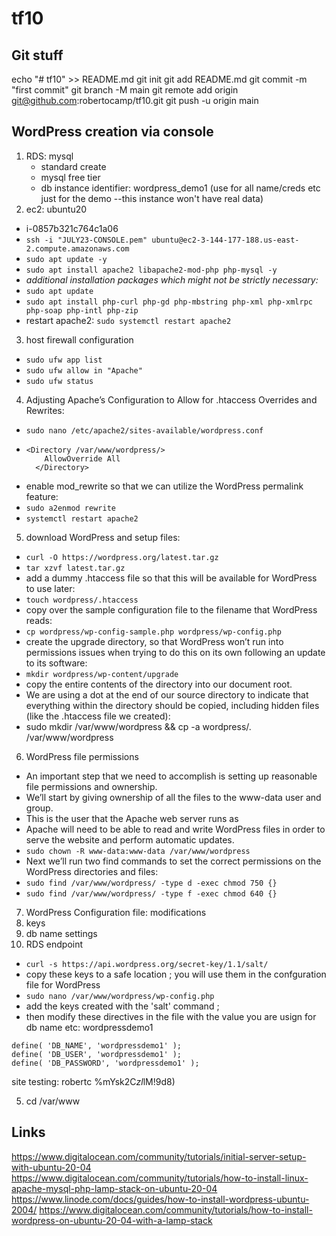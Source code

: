 # tf10

## Git stuff
echo "# tf10" >> README.md
git init
git add README.md
git commit -m "first commit"
git branch -M main
git remote add origin git@github.com:robertocamp/tf10.git
git push -u origin main

## WordPress creation via console
1. RDS: mysql
   - standard create
   - mysql free tier
   - db instance identifier: wordpress_demo1 (use for all name/creds etc just for the demo --this instance won't have real data)
2. ec2: ubuntu20
  - i-0857b321c764c1a06
  - `ssh -i "JULY23-CONSOLE.pem" ubuntu@ec2-3-144-177-188.us-east-2.compute.amazonaws.com`
  - `sudo apt update -y`
  - `sudo apt install apache2 libapache2-mod-php php-mysql -y`
  - *additional installation packages which might not be strictly necessary:*
  - `sudo apt update`
  - `sudo apt install php-curl php-gd php-mbstring php-xml php-xmlrpc php-soap php-intl php-zip`
  - restart apache2:  `sudo systemctl restart apache2`
3.  host firewall configuration
  - `sudo ufw app list`
  - `sudo ufw allow in "Apache"`
  - `sudo ufw status`  

4. Adjusting Apache’s Configuration to Allow for .htaccess Overrides and Rewrites:
  - `sudo nano /etc/apache2/sites-available/wordpress.conf`
  -
    ```
    <Directory /var/www/wordpress/>
        AllowOverride All
      </Directory>
    ```
  -  enable mod_rewrite so that we can utilize the WordPress permalink feature:
  - `sudo a2enmod rewrite`
  - `systemctl restart apache2`

5. download WordPress and setup files:
  - `curl -O https://wordpress.org/latest.tar.gz`
  - `tar xzvf latest.tar.gz`
  - add a dummy .htaccess file so that this will be available for WordPress to use later:
  - `touch wordpress/.htaccess`
  - copy over the sample configuration file to the filename that WordPress reads:
  - `cp wordpress/wp-config-sample.php wordpress/wp-config.php`
  - create the upgrade directory, so that WordPress won’t run into permissions issues when trying to do this on its own following an update to its software:
  -  `mkdir wordpress/wp-content/upgrade`
  - copy the entire contents of the directory into our document root. 
  - We are using a dot at the end of our source directory to indicate that everything within the directory should be copied, including hidden files (like the .htaccess file we created):
  - sudo mkdir /var/www/wordpress && cp -a wordpress/. /var/www/wordpress

6. WordPress file permissions
  - An important step that we need to accomplish is setting up reasonable file permissions and ownership.
  - We’ll start by giving ownership of all the files to the www-data user and group.
  - This is the user that the Apache web server runs as
  - Apache will need to be able to read and write WordPress files in order to serve the website and perform automatic updates.
  - `sudo chown -R www-data:www-data /var/www/wordpress`
  - Next we’ll run two find commands to set the correct permissions on the WordPress directories and files:
  - `sudo find /var/www/wordpress/ -type d -exec chmod 750 {}`
  - `sudo find /var/www/wordpress/ -type f -exec chmod 640 {}`


7. WordPress Configuration file: modifications
  1. keys
  2. db name settings
  3. RDS endpoint
  - `curl -s https://api.wordpress.org/secret-key/1.1/salt/`
  - copy these keys to a safe location ; you will use them in the confguration file for WordPress
  - `sudo nano /var/www/wordpress/wp-config.php`
  - add the keys created with the 'salt' command ;
  - then modify these directives in the file with the value you are usign for db name etc: wordpressdemo1

  ```
  define( 'DB_NAME', 'wordpressdemo1' );
  define( 'DB_USER', 'wordpressdemo1' );
  define( 'DB_PASSWORD', 'wordpressdemo1' );
  ```


site testing:
robertc
%mYsk2C$zl$lM!9d8)


  5. cd /var/www

  ## Links
  https://www.digitalocean.com/community/tutorials/initial-server-setup-with-ubuntu-20-04
  https://www.digitalocean.com/community/tutorials/how-to-install-linux-apache-mysql-php-lamp-stack-on-ubuntu-20-04
  https://www.linode.com/docs/guides/how-to-install-wordpress-ubuntu-2004/
  https://www.digitalocean.com/community/tutorials/how-to-install-wordpress-on-ubuntu-20-04-with-a-lamp-stack

